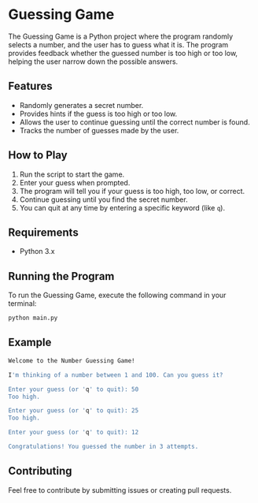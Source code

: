 # Guessing Game

The Guessing Game is a Python project where the program randomly selects a number, and the user has to guess what it is. The program provides feedback whether the guessed number is too high or too low, helping the user narrow down the possible answers.

## Features

- Randomly generates a secret number.
- Provides hints if the guess is too high or too low.
- Allows the user to continue guessing until the correct number is found.
- Tracks the number of guesses made by the user.

## How to Play

1. Run the script to start the game.
2. Enter your guess when prompted.
3. The program will tell you if your guess is too high, too low, or correct.
4. Continue guessing until you find the secret number.
5. You can quit at any time by entering a specific keyword (like `q`).

## Requirements

- Python 3.x

## Running the Program

To run the Guessing Game, execute the following command in your terminal:

```bash
python main.py
```

## Example

```bash
Welcome to the Number Guessing Game!

I'm thinking of a number between 1 and 100. Can you guess it?

Enter your guess (or 'q' to quit): 50
Too high.

Enter your guess (or 'q' to quit): 25
Too high.

Enter your guess (or 'q' to quit): 12

Congratulations! You guessed the number in 3 attempts.
```

## Contributing

Feel free to contribute by submitting issues or creating pull requests.
